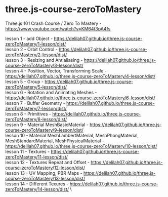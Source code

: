 # three.js-course-zeroToMastery

Three.js 101 Crash Course / Zero To Mastery - https://www.youtube.com/watch?v=KM64t3pA4fs

lesson 1 - add Object - https://delilah07.github.io/three.js-course-zeroToMastery/1-lesson/dist/ \
lesson 2 - Orbit Control - https://delilah07.github.io/three.js-course-zeroToMastery/2-lesson/dist/ \
lesson 3 - Resizing and Antialiasing - https://delilah07.github.io/three.js-course-zeroToMastery/3-lesson/dist/ \
lesson 4 - Position, Vector, Transforming Scale - https://delilah07.github.io/three.js-course-zeroToMastery/4-lesson/dist/ \
lesson 5 - Group - https://delilah07.github.io/three.js-course-zeroToMastery/5-lesson/dist/ \
lesson 6 - Rotation and Animating Meshes - https://delilah07.github.io/three.js-course-zeroToMastery/6-lesson/dist/ \
lesson 7 - Buffer Geometry - https://delilah07.github.io/three.js-course-zeroToMastery/7-lesson/dist/ \
lesson 8 - Primitives - https://delilah07.github.io/three.js-course-zeroToMastery/8-lesson/dist/ \
lesson 9 - Material MeshBasicMaterial - https://delilah07.github.io/three.js-course-zeroToMastery/9-lesson/dist/ \
lesson 10 - Material MeshLambertMaterial, MeshPhongMaterial, MeshStandardMaterial, MeshPhysicalMaterial - https://delilah07.github.io/three.js-course-zeroToMastery/10-lesson/dist/ \
lesson 11 - Textures - https://delilah07.github.io/three.js-course-zeroToMastery/11-lesson/dist/ \
lesson 12 - Textures Repeat and Offset - https://delilah07.github.io/three.js-course-zeroToMastery/12-lesson/dist/ \
lesson 13 - UV Mapping, PBR Maps - https://delilah07.github.io/three.js-course-zeroToMastery/13-lesson/dist/ \
lesson 14 - Different Texures - https://delilah07.github.io/three.js-course-zeroToMastery/14-lesson/dist/ \
